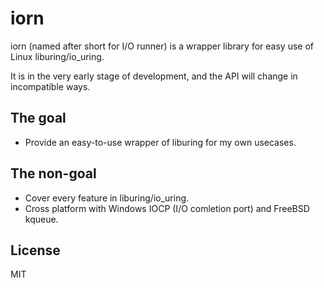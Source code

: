 iorn
====

iorn (named after short for I/O runner) is a wrapper library for easy use of
Linux liburing/io_uring.

It is in the very early stage of development, and the API will change in incompatible ways.

## The goal

* Provide an easy-to-use wrapper of liburing for my own usecases.

## The non-goal

* Cover every feature in liburing/io_uring.
* Cross platform with Windows IOCP (I/O comletion port) and FreeBSD kqueue.

## License

MIT
